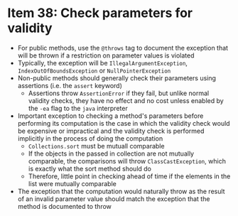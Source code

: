 # Item 38: Check parameters for validity

* For public methods, use the `@throws` tag to document the exception that will be thrown if a restriction on parameter values is violated
* Typically, the exception will be `IllegalArgumentException`, `IndexOutOfBoundsException` or `NullPointerException`
* Non-public methods should generally check their parameters using assertions (i.e. the `assert` keyword)
  * Assertions throw `AssertionError` if they fail, but unlike normal validity checks, they have no effect and no cost unless enabled by the `-ea` flag to the `java` interpreter
* Important exception to checking a method's parameters before performing its computation is the case in which the validity check would be expensive or impractical and the validity check is performed implicitly in the process of doing the computation
  * `Collections.sort` must be mutuall comparable
  * If the objects in the passed in collection are not mutually comparable, the comparisons will throw `ClassCastException`, which is exactly what the sort method should do
  * Therefore, little point in checking ahead of time if the elements in the list were mutually comparable
* The exception that the computation would naturally throw as the result of an invalid parameter value should match the exception that the method is documented to throw
